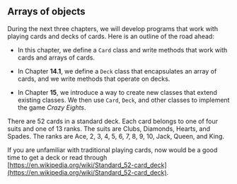 ##  Arrays of objects


During the next three chapters, we will develop programs that work with playing cards and decks of cards.
Here is an outline of the road ahead:



*  In this chapter, we define a `Card` class and write methods that work with cards and arrays of cards.

*  In Chapter **14.1**, we define a `Deck` class that encapsulates an array of cards, and we write methods that operate on decks.

*  In Chapter **15**, we introduce a way to create new classes that extend existing classes.
We then use `Card`, `Deck`, and other classes to implement the game *Crazy Eights*.





There are 52 cards in a standard deck.
Each card belongs to one of four suits and one of 13 ranks.
The suits are Clubs, Diamonds, Hearts, and Spades.
The ranks are Ace, 2, 3, 4, 5, 6, 7, 8, 9, 10, Jack, Queen, and King.

If you are unfamiliar with traditional playing cards, now would be a good time to get a deck or read through [https://en.wikipedia.org/wiki/Standard_52-card_deck](https://en.wikipedia.org/wiki/Standard_52-card_deck).